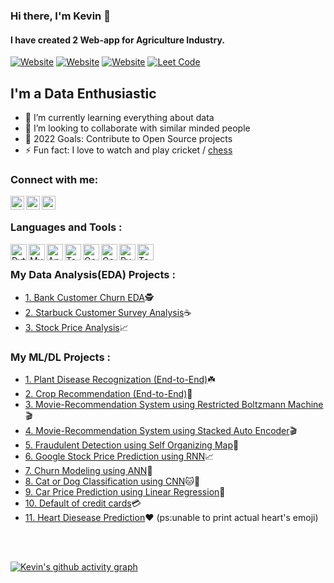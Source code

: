 ### Hi there, I'm Kevin 👋

#### I have created 2 Web-app for Agriculture Industry.
[![Website](https://img.shields.io/website?logo=crop&label=croppredictor.com&style=for-the-badge&url=https%3A%2F%2Fcodestackr.com)](https://crop-predictor.herokuapp.com)
[![Website](https://img.shields.io/website?color=006400&logo=crop&label=plant-doctor.com&style=for-the-badge&url=https%3A%2F%2Fcodestackr.com)](https://plant-disease-doctor.herokuapp.com)
[![Website](https://img.shields.io/website?color=FF8C00&logo=tableau&label=tableau&style=for-the-badge&url=https%3A%2F%2Fcodestackr.com)](https://public.tableau.com/profile/kevin.vaghela#!/)
[![Leet Code](https://img.shields.io/website?color=4169E1&logo=hackerrank&label=hackerrank&style=for-the-badge&url=https%3A%2F%2Fhackerrank.com%2Fkevin_vaghela%2F)](https://www.hackerrank.com/kevinvaghela8899)

## I'm a Data Enthusiastic

- 🌱 I’m currently learning everything about data
- 👯 I’m looking to collaborate with similar minded people
- 🥅 2022 Goals: Contribute to Open Source projects
- ⚡ Fun fact: I love to watch and play cricket / [chess](https://www.chess.com/member/kevin_waghela)


### Connect with me:

[<img align="left" alt="kevinvaghela | Kaggle" width="22px" src="https://cdn.jsdelivr.net/npm/simple-icons@3.13.0/icons/kaggle.svg" />](https://www.kaggle.com/kevinwaghela)
[<img align="left" alt="kevinvaghela | LinkedIn" width="22px" src="https://cdn.jsdelivr.net/npm/simple-icons@v3/icons/linkedin.svg" />](https://www.linkedin.com/in/kevinvaghela)
[<img align="left" alt="kevinvaghela | Instagram" width="22px" src="https://cdn.jsdelivr.net/npm/simple-icons@v3/icons/instagram.svg" />](https://www.instagram.com/kevin_waghela)
<!-- [<img align="left" alt="kevinvaghela" width="22px" src="https://raw.githubusercontent.com/iconic/open-iconic/master/svg/globe.svg" />](https://crop-predictor.herokuapp.com) -->

<br />

### Languages and Tools :

[<img align="left" alt="Python" width="26px" src="https://img.icons8.com/dusk/64/000000/python.png" />](https://www.python.org/)
[<img align="left" alt="MySQL" width="26px" src="https://img.icons8.com/fluent/48/000000/mysql-logo.png" />](https://www.mysql.com/)
[<img align="left" alt="Anaconda Nevagator" width="26px" src="https://img.icons8.com/dusk/64/000000/anaconda.png" />](https://docs.anaconda.com/anaconda/navigator/)
[<img align="left" alt="Tableau" width="26px" src="https://img.icons8.com/color/50/000000/tableau-software.png" />](https://public.tableau.com/profile/kevin.vaghela#!/)
[<img align="left" alt="Google sheet" width="26px" src="https://img.icons8.com/doodle/64/000000/google-sheets.png" />](https://www.google.com/sheets/about/)
[<img align="left" alt="Google cloud" width="26px" src="https://img.icons8.com/fluent/48/000000/google-cloud.png" />](https://cloud.google.com/)
[<img align="left" alt="Pycharm" width="26px" src="https://img.icons8.com/color/48/000000/pycharm.png" />](https://www.jetbrains.com/pycharm/)
[<img align="left" alt="Tensorflow" width="26px" src="https://img.icons8.com/color/48/000000/tensorflow.png" />](https://www.tensorflow.org/api_docs)

<br />


### My Data Analysis(EDA) Projects : 
- [1. Bank Customer Churn EDA](https://github.com/kevinvaghela/Data_Analysis/tree/main/customer_churn_EDA)🕵️
- [2. Starbuck Customer Survey Analysis](https://github.com/kevinvaghela/Data_Analysis/tree/main/customer_churn_EDA)☕
- [3. Stock Price Analysis](https://github.com/kevinvaghela/Data_Analysis/tree/main/Stock%20Price%20Analysis)📈

### My ML/DL Projects :

- [1. Plant Disease Recognization (End-to-End)](https://github.com/kevinvaghela/plant_disease_detection)☘️
- [2. Crop Recommendation (End-to-End)](https://github.com/kevinvaghela/crop-predictor)🌱
- [3. Movie-Recommendation System using Restricted Boltzmann Machine](https://github.com/kevinvaghela/Dl-projects/tree/main/Recommendation%20System/Boltzmann%20Machine)🎬
- [4. Movie-Recommendation System using Stacked Auto Encoder](https://github.com/kevinvaghela/Dl-projects/tree/main/Recommendation%20System/Stacked%20Auto%20Encoder)🎬
- [5. Fraudulent Detection using Self Organizing Map](https://github.com/kevinvaghela/Dl-projects/tree/main/self%20organizing%20map%20(SOM)/Fraudulent%20detection)🧐
- [6. Google Stock Price Prediction using RNN](https://github.com/kevinvaghela/Dl-projects/tree/main/rnn/Google%20Stock%20Price%20Prediction)📈
- [7. Churn Modeling using ANN](https://github.com/kevinvaghela/Dl-projects/tree/main/ann/churn%20modeling)🏦
- [8. Cat or Dog Classification using CNN](https://github.com/kevinvaghela/Dl-projects/tree/main/cnn/Cat%20or%20Dog%20Claasification)🐱🐶
- [9. Car Price Prediction using Linear Regression](https://github.com/kevinvaghela/Basic_Machine_Learning/blob/master/car%20price%20prediction(linear%20regression).ipynb)🚙
- [10. Default of credit cards](https://github.com/kevinvaghela/ml-projects/tree/main/default%20of%20credit%20cards)💳
- [11. Heart Diesease Prediction](https://github.com/kevinvaghela/ml-projects/tree/main/heart%20disease)♥️ (ps:unable to print actual heart's emoji)

<br />


[website]: https://crop-predictor.herokuapp.com
[leetcode]: https://leetcode.com/kevin_vaghela
[tableau]: https://public.tableau.com/profile/kevin.vaghela#!/

<br />

[![Kevin's github activity graph](https://activity-graph.herokuapp.com/graph?username=kevinvaghela&bg_color=000000&color=708090&line=24292e&point=24292e&area=true&hide_border=true)](https://github.com/ashutosh00710/github-readme-activity-graph)

